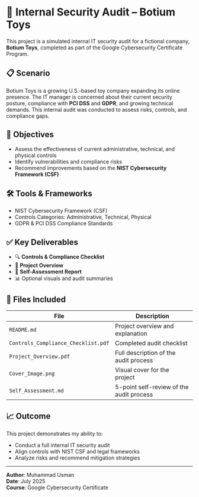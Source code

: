 # 🔐 Internal Security Audit – Botium Toys

This project is a simulated internal IT security audit for a fictional company, **Botium Toys**, completed as part of the Google Cybersecurity Certificate Program.

## 📋 Scenario

Botium Toys is a growing U.S.-based toy company expanding its online presence. The IT manager is concerned about their current security posture, compliance with **PCI DSS** and **GDPR**, and growing technical demands. This internal audit was conducted to assess risks, controls, and compliance gaps.

## 🎯 Objectives

- Assess the effectiveness of current administrative, technical, and physical controls
- Identify vulnerabilities and compliance risks
- Recommend improvements based on the **NIST Cybersecurity Framework (CSF)**

## 🛠 Tools & Frameworks

- NIST Cybersecurity Framework (CSF)
- Controls Categories: Administrative, Technical, Physical
- GDPR & PCI DSS Compliance Standards

## ✅ Key Deliverables

- 🔍 **Controls & Compliance Checklist**  
- 🧾 **Project Overview**  
- 📌 **Self-Assessment Report**  
- 📊 Optional visuals and audit summaries

## 📂 Files Included

| File                             | Description                              |
|----------------------------------|------------------------------------------|
| `README.md`                      | Project overview and explanation         |
| `Controls_Compliance_Checklist.pdf` | Completed audit checklist               |
| `Project_Overview.pdf`  | Full description of the audit process   |
| `Cover_Image.png`                | Visual cover for the project             |
| `Self_Assessment.md`             | 5-point self-review of the audit process |

## 📈 Outcome

This project demonstrates my ability to:
- Conduct a full internal IT security audit
- Align controls with NIST CSF and legal frameworks
- Analyze risks and recommend mitigation strategies

---

**Author**: Muhammad Usman  
**Date**: July 2025  
**Course**: Google Cybersecurity Certificate  
